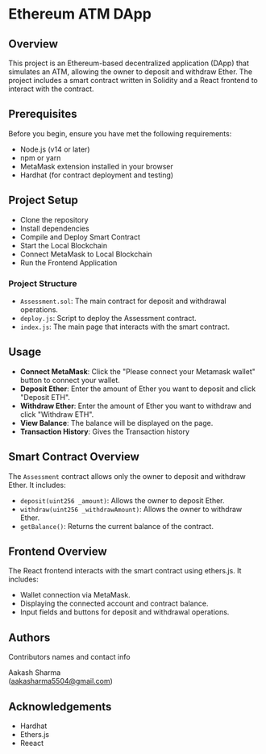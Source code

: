 # Ethereum ATM DApp

## Overview

This project is an Ethereum-based decentralized application (DApp) that simulates an ATM, allowing the owner to deposit and withdraw Ether. The project includes a smart contract written in Solidity and a React frontend to interact with the contract.

## Prerequisites

Before you begin, ensure you have met the following requirements:

- Node.js (v14 or later)
- npm or yarn
- MetaMask extension installed in your browser
- Hardhat (for contract deployment and testing)

## Project Setup
- Clone the repository
- Install dependencies
- Compile and Deploy Smart Contract
- Start the Local Blockchain
- Connect MetaMask to Local Blockchain
- Run the Frontend Application

### Project Structure
- `Assessment.sol`: The main contract for deposit and withdrawal operations.
- `deploy.js`: Script to deploy the Assessment contract.
- `index.js`: The main page that interacts with the smart contract.

## Usage
- **Connect MetaMask**: Click the "Please connect your Metamask wallet" button to connect your wallet.
- **Deposit Ether**: Enter the amount of Ether you want to deposit and click "Deposit ETH".
- **Withdraw Ether**: Enter the amount of Ether you want to withdraw and click "Withdraw ETH".
- **View Balance**: The balance will be displayed on the page.
- **Transaction History**: Gives the Transaction history

## Smart Contract Overview

The `Assessment` contract allows only the owner to deposit and withdraw Ether. It includes:

- `deposit(uint256 _amount)`: Allows the owner to deposit Ether.
- `withdraw(uint256 _withdrawAmount)`: Allows the owner to withdraw Ether.
- `getBalance()`: Returns the current balance of the contract.

## Frontend Overview

The React frontend interacts with the smart contract using ethers.js. It includes:

- Wallet connection via MetaMask.
- Displaying the connected account and contract balance.
- Input fields and buttons for deposit and withdrawal operations.
  

## Authors

Contributors names and contact info

Aakash Sharma  
(aakasharma5504@gmail.com)

## Acknowledgements

- Hardhat
- Ethers.js
- Reeact
